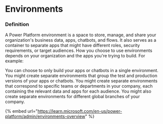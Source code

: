 # Environments

### Definition

A Power Platform environment is a space to store, manage, and share your organization's business data, apps, chatbots, and flows. It also serves as a container to separate apps that might have different roles, security requirements, or target audiences. How you choose to use environments depends on your organization and the apps you're trying to build. For example:

You can choose to only build your apps or chatbots in a single environment. You might create separate environments that group the test and production versions of your apps or chatbots. You might create separate environments that correspond to specific teams or departments in your company, each containing the relevant data and apps for each audience. You might also create separate environments for different global branches of your company.



{% embed url="https://learn.microsoft.com/en-us/power-platform/admin/environments-overview" %}
